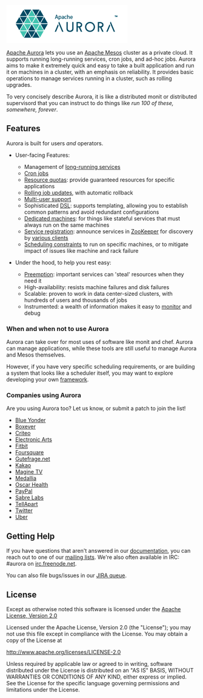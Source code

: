 ![Aurora Logo](docs/images/aurora_logo.png)

[Apache Aurora](https://aurora.apache.org/) lets you use an [Apache Mesos](http://mesos.apache.org)
cluster as a private cloud. It supports running long-running services, cron jobs, and ad-hoc jobs.
Aurora aims to make it extremely quick and easy to take a built application and run it on machines
in a cluster, with an emphasis on reliability. It provides basic operations to manage services
running in a cluster, such as rolling upgrades.

To very concisely describe Aurora, it is like a distributed monit or distributed supervisord that
you can instruct to do things like _run 100 of these, somewhere, forever_.


## Features

Aurora is built for users _and_ operators.

* User-facing Features:
  - Management of [long-running services](docs/features/services.md)
  - [Cron jobs](docs/features/cron-jobs.md)
  - [Resource quotas](docs/features/multitenancy.md): provide guaranteed resources for specific
    applications
  - [Rolling job updates](docs/features/job-updates.md), with automatic rollback
  - [Multi-user support](docs/features/multitenancy.md)
  - Sophisticated [DSL](docs/reference/configuration-tutorial.md): supports templating, allowing you to
    establish common patterns and avoid redundant configurations
  - [Dedicated machines](docs/features/constraints.md#dedicated-attribute):
    for things like stateful services that must always run on the same machines
  - [Service registration](docs/features/service-discovery.md): announce services in
    [ZooKeeper](http://zookeeper.apache.org/) for discovery by [various clients](docs/additional-resources/tools.md)
  - [Scheduling constraints](docs/features/constraints.md)
    to run on specific machines, or to mitigate impact of issues like machine and rack failure

* Under the hood, to help you rest easy:
  - [Preemption](docs/features/multitenancy.md): important services can 'steal' resources when they need it
  - High-availability: resists machine failures and disk failures
  - Scalable: proven to work in data center-sized clusters, with hundreds of users and thousands of
    jobs
  - Instrumented: a wealth of information makes it easy to [monitor](docs/operations/monitoring.md)
    and debug

### When and when not to use Aurora
Aurora can take over for most uses of software like monit and chef.  Aurora can manage applications,
while these tools are still useful to manage Aurora and Mesos themselves.

However, if you have very specific scheduling requirements, or are building a system that looks like a
scheduler itself, you may want to explore developing your own
[framework](http://mesos.apache.org/documentation/latest/app-framework-development-guide).

### Companies using Aurora
Are you using Aurora too?  Let us know, or submit a patch to join the list!

- [Blue Yonder](http://www.blue-yonder.com)
- [Boxever](http://www.boxever.com)
- [Criteo](http://www.criteo.com)
- [Electronic Arts](http://www.ea.com/)
- [Fitbit](https://fitbit.com)
- [Foursquare](https://foursquare.com)
- [Gutefrage.net](https://www.gutefrage.net)
- [Kakao](https://kakao.com/)
- [Magine TV](https://magine.com)
- [Medallia](http://www.medallia.com)
- [Oscar Health](https://www.hioscar.com)
- [PayPal](https://www.paypal.com)
- [Sabre Labs](http://www.sabre.com)
- [TellApart](https://www.tellapart.com)
- [Twitter](https://twitter.com)
- [Uber](https://www.uber.com)

## Getting Help
If you have questions that aren't answered in our [documentation](https://aurora.apache.org/documentation/latest/), you can reach out to one of our [mailing lists](https://aurora.apache.org/community/). We're also often available in IRC: #aurora on
[irc.freenode.net](http://webchat.freenode.net/?channels=#aurora).

You can also file bugs/issues in our [JIRA queue](http://issues.apache.org/jira/browse/AURORA).


## License
Except as otherwise noted this software is licensed under the
[Apache License, Version 2.0](http://www.apache.org/licenses/LICENSE-2.0.html)

Licensed under the Apache License, Version 2.0 (the "License");
you may not use this file except in compliance with the License.
You may obtain a copy of the License at

  http://www.apache.org/licenses/LICENSE-2.0

Unless required by applicable law or agreed to in writing, software
distributed under the License is distributed on an "AS IS" BASIS,
WITHOUT WARRANTIES OR CONDITIONS OF ANY KIND, either express or implied.
See the License for the specific language governing permissions and
limitations under the License.
